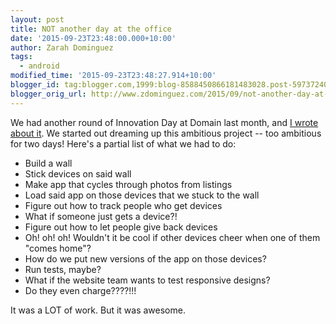 ```yaml
---
layout: post
title: NOT another day at the office
date: '2015-09-23T23:48:00.000+10:00'
author: Zarah Dominguez
tags:
  - android
modified_time: '2015-09-23T23:48:27.914+10:00'
blogger_id: tag:blogger.com,1999:blog-8588450866181483028.post-5973724044190518188
blogger_orig_url: http://www.zdominguez.com/2015/09/not-another-day-at-office.html
---
```


We had another round of Innovation Day at Domain last month, and [I wrote about it](http://tech.domain.com.au/2015/09/innovation-day-august-2015-domain-device-wall/). We started out dreaming up this ambitious project -- too ambitious for two days! Here's a partial list of what we had to do:
- Build a wall
- Stick devices on said wall
- Make app that cycles through photos from listings
- Load said app on those devices that we stuck to the wall
- Figure out how to track people who get devices
- What if someone just gets a device?!
- Figure out how to let people give back devices
- Oh! oh! oh! Wouldn't it be cool if other devices cheer when one of them "comes home"?
- How do we put new versions of the app on those devices?
- Run tests, maybe?
- What if the website team wants to test responsive designs?
- Do they even charge????!!!

It was a LOT of work. But it was awesome.